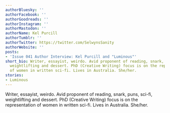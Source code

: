 ```yaml
---
authorBluesky: ''
authorFacebook: ''
authorGoodreads: ''
authorInstagram: ''
authorMastodon: ''
authorName: Kel Purcill
authorTumblr: ''
authorTwitter: https://twitter.com/SelwynsSanity
authorWebsite: ''
posts:
- 'Issue 041 Author Interview: Kel Purcill and "Luminous"'
short_bio: Writer, essayist, weirdo. Avid proponent of reading, snark, puns, sci-fi,
  weightlifting and dessert. PhD (Creative Writing) focus is on the representation
  of women in written sci-fi. Lives in Australia. She/her.
stories:
- Luminous
---
```


Writer, essayist, weirdo. Avid proponent of reading, snark, puns, sci-fi, weightlifting and dessert. PhD (Creative Writing) focus is on the representation of women in written sci-fi. Lives in Australia. She/her.